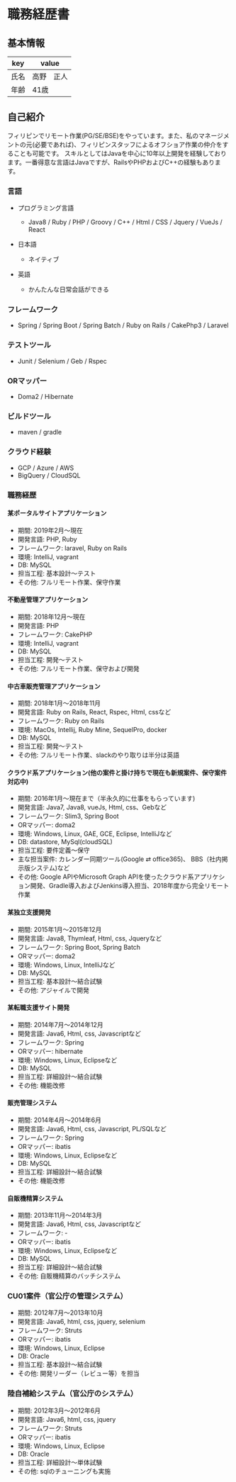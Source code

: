 # 職務経歴書
## 基本情報
|key|value|
|---|-----|
|氏名|高野　正人|
|年齢|41歳|

## 自己紹介
フィリピンでリモート作業(PG/SE/BSE)をやっています。また、私のマネージメントの元(必要であれば)、フィリピンスタッフによるオフショア作業の仲介をすることも可能です。
スキルとしてはJavaを中心に10年以上開発を経験しております。一番得意な言語はJavaですが、RailsやPHPおよびC++の経験もあります。

### 言語

- プログラミング言語
  - Java8 / Ruby / PHP / Groovy / C++ / Html / CSS / Jquery / VueJs / React

- 日本語
  - ネイティブ
- 英語
  - かんたんな日常会話ができる

### フレームワーク

- Spring / Spring Boot / Spring Batch / Ruby on Rails / CakePhp3 / Laravel

### テストツール

- Junit / Selenium / Geb / Rspec

### ORマッパー

- Doma2 / Hibernate

### ビルドツール

- maven / gradle 

### クラウド経験

- GCP / Azure / AWS
- BigQuery / CloudSQL 

### 職務経歴
#### 某ポータルサイトアプリケーション
- 期間: 2019年2月〜現在
- 開発言語: PHP, Ruby
- フレームワーク: laravel, Ruby on Rails
- 環境: IntelliJ, vagrant
- DB: MySQL
- 担当工程: 基本設計〜テスト
- その他: フルリモート作業、保守作業

#### 不動産管理アプリケーション
- 期間: 2018年12月〜現在
- 開発言語: PHP
- フレームワーク: CakePHP
- 環境: IntelliJ, vagrant
- DB: MySQL
- 担当工程: 開発〜テスト
- その他: フルリモート作業、保守および開発

#### 中古車販売管理アプリケーション
- 期間: 2018年1月〜2018年11月
- 開発言語: Ruby on Rails, React, Rspec, Html, cssなど
- フレームワーク: Ruby on Rails
- 環境: MacOs, Intellij, Ruby Mine, SequelPro, docker
- DB: MySQL
- 担当工程: 開発〜テスト
- その他: フルリモート作業、slackのやり取りは半分は英語

#### クラウド系アプリケーション(他の案件と掛け持ちで現在も新規案件、保守案件対応中)
- 期間: 2016年1月〜現在まで（半永久的に仕事をもらっています)
- 開発言語: Java7, Java8, vueJs, Html, css、Gebなど
- フレームワーク: Slim3, Spring Boot
- ORマッパー: doma2
- 環境: Windows, Linux, GAE, GCE, Eclipse, IntelliJなど
- DB: datastore, MySql(cloudSQL)
- 担当工程: 要件定義〜保守
- 主な担当案件: カレンダー同期ツール(Google ⇄ office365)、 BBS（社内掲示版システム)など
- その他: Google APIやMicrosoft Graph APIを使ったクラウド系アプリケション開発、Gradle導入およびJenkins導入担当、2018年度から完全リモート作業

#### 某独立支援開発
- 期間: 2015年1月〜2015年12月
- 開発言語: Java8, Thymleaf, Html, css, Jqueryなど
- フレームワーク: Spring Boot, Spring Batch
- ORマッパー: doma2
- 環境: Windows, Linux, IntelliJなど
- DB: MySQL
- 担当工程: 基本設計〜結合試験
- その他: アジャイルで開発

#### 某転職支援サイト開発
- 期間: 2014年7月〜2014年12月
- 開発言語: Java6, Html, css, Javascriptなど
- フレームワーク: Spring
- ORマッパー: hibernate
- 環境: Windows, Linux, Eclipseなど
- DB: MySQL
- 担当工程: 詳細設計〜結合試験
- その他: 機能改修

#### 販売管理システム
- 期間: 2014年4月〜2014年6月
- 開発言語: Java6, Html, css, Javascript, PL/SQLなど
- フレームワーク: Spring
- ORマッパー: ibatis
- 環境: Windows, Linux, Eclipseなど
- DB: MySQL
- 担当工程: 詳細設計〜結合試験
- その他: 機能改修

#### 自販機精算システム
- 期間: 2013年11月〜2014年3月
- 開発言語: Java6, Html, css, Javascriptなど
- フレームワーク: -
- ORマッパー: ibatis
- 環境: Windows, Linux, Eclipseなど
- DB: MySQL
- 担当工程: 詳細設計〜結合試験
- その他: 自販機精算のバッチシステム

### CU01案件（官公庁の管理システム）
- 期間: 2012年7月〜2013年10月
- 開発言語: Java6, html, css, jquery, selenium
- フレームワーク: Struts
- ORマッパー: ibatis
- 環境: Windows, Linux, Eclipse
- DB: Oracle
- 担当工程: 基本設計〜結合試験
- その他: 開発リーダー（レビュー等）を担当

### 陸自補給システム（官公庁のシステム）
- 期間: 2012年3月〜2012年6月
- 開発言語: Java6, html, css, jquery
- フレームワーク: Struts
- ORマッパー: ibatis
- 環境: Windows, Linux, Eclipse
- DB: Oracle
- 担当工程: 詳細設計〜単体試験
- その他: sqlのチューニングも実施

